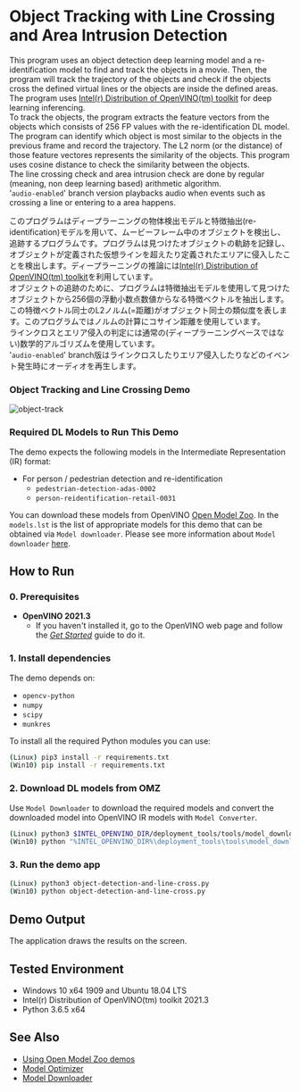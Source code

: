 # Object Tracking with Line Crossing and Area Intrusion Detection
This program uses an object detection deep learning model and a re-identification model to find and track the objects in a movie. Then, the program will track the trajectory of the objects and check if the objects cross the defined virtual lines or the objects are inside the defined areas. The program uses [Intel(r) Distribution of OpenVINO(tm) toolkit](https://software.intel.com/en-us/openvino-toolkit) for deep learning inferencing.    
To track the objects, the program extracts the feature vectors from the objects which consists of 256 FP values with the re-identification DL model. The program can identify which object is most similar to the objects in the previous frame and record the trajectory. The L2 norm (or the distance) of those feature vectores represents the similarity of the objects. This program uses cosine distance to check the similarity between the objects.  
The line crossing check and area intrusion check are done by regular (meaning, non deep learning based) arithmetic algorithm.  
'`audio-enabled`' branch version playbacks audio when events such as crossing a line or entering to a area happens.  

このプログラムはディープラーニングの物体検出モデルと特徴抽出(re-identification)モデルを用いて、ムービーフレーム中のオブジェクトを検出し、追跡するプログラムです。プログラムは見つけたオブジェクトの軌跡を記録し、オブジェクトが定義された仮想ラインを超えたり定義されたエリアに侵入したことを検出します。ディープラーニングの推論には[Intel(r) Distribution of OpenVINO(tm) toolkit](https://software.intel.com/en-us/openvino-toolkit)を利用しています。  
オブジェクトの追跡のために、プログラムは特徴抽出モデルを使用して見つけたオブジェクトから256個の浮動小数点数値からなる特徴ベクトルを抽出します。この特徴ベクトル同士のL2ノルム(=距離)がオブジェクト同士の類似度を表します。このプログラムではノルムの計算にコサイン距離を使用しています。  
ラインクロスとエリア侵入の判定には通常の(ディープラーニングベースではない)数学的アルゴリズムを使用しています。  
'`audio-enabled`' branch版はラインクロスしたりエリア侵入したりなどのイベント発生時にオーディオを再生します。  

### Object Tracking and Line Crossing Demo
![object-track](./resources/object-track.gif)


### Required DL Models to Run This Demo

The demo expects the following models in the Intermediate Representation (IR) format:

 * For person / pedestrian detection and re-identification
   * `pedestrian-detection-adas-0002`
   * `person-reidentification-retail-0031`

You can download these models from OpenVINO [Open Model Zoo](https://github.com/opencv/open_model_zoo).
In the `models.lst` is the list of appropriate models for this demo that can be obtained via `Model downloader`.
Please see more information about `Model downloader` [here](../../../tools/downloader/README.md).

## How to Run


### 0. Prerequisites
- **OpenVINO 2021.3**
  - If you haven't installed it, go to the OpenVINO web page and follow the [*Get Started*](https://software.intel.com/en-us/openvino-toolkit/documentation/get-started) guide to do it.  


### 1. Install dependencies  
The demo depends on:
- `opencv-python`
- `numpy`
- `scipy`
- `munkres`

To install all the required Python modules you can use:

``` sh
(Linux) pip3 install -r requirements.txt
(Win10) pip install -r requirements.txt
```

### 2. Download DL models from OMZ
Use `Model Downloader` to download the required models and convert the downloaded model into OpenVINO IR models with `Model Converter`.  
``` sh
(Linux) python3 $INTEL_OPENVINO_DIR/deployment_tools/tools/model_downloader/downloader.py --list models.lst
(Win10) python "%INTEL_OPENVINO_DIR%\deployment_tools\tools\model_downloader\downloader.py" --list models.lst
```

### 3. Run the demo app

``` sh
(Linux) python3 object-detection-and-line-cross.py
(Win10) python object-detection-and-line-cross.py
```

## Demo Output  
The application draws the results on the screen.

## Tested Environment  
- Windows 10 x64 1909 and Ubuntu 18.04 LTS  
- Intel(r) Distribution of OpenVINO(tm) toolkit 2021.3  
- Python 3.6.5 x64  

## See Also  
* [Using Open Model Zoo demos](../../README.md)  
* [Model Optimizer](https://docs.openvinotoolkit.org/latest/_docs_MO_DG_Deep_Learning_Model_Optimizer_DevGuide.html)  
* [Model Downloader](../../../tools/downloader/README.md)  
